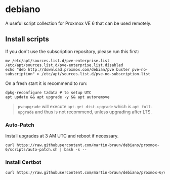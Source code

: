 # debiano

A useful script collection for Proxmox VE 6 that can be used remotely.

## Install scripts

If you don't use the subscription repository, please run this first: 

```
mv /etc/apt/sources.list.d/pve-enterprise.list /etc/apt/sources.list.d/pve-enterprise.list.disabled
echo "deb http://download.proxmox.com/debian/pve buster pve-no-subscription" > /etc/apt/sources.list.d/pve-no-subscription.list
```

On a fresh start it is recommend to run: 

```
dpkg-reconfigure tzdata # to setup UTC
apt update && apt upgrade -y && apt autoremove
```

> `pveupgrade` will execute `apt-get dist-upgrade` which is `apt full-upgrade` and thus is not recommend, unless upgrading after LTS.

### Auto-Patch

Install upgrades at 3 AM UTC and reboot if necessary.

```
curl https://raw.githubusercontent.com/martin-braun/debiano/proxmox-6/scripts/auto-patch.sh | bash -s -- 
```

### Install Certbot

```sh
curl https://raw.githubusercontent.com/martin-braun/debiano/proxmox-6/scripts/install-certbot.sh | bash -s -- 
```
